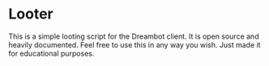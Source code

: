 # Looter
This is a simple looting script for the Dreambot client. It is open source and heavily documented. Feel free to use this in any way you wish. Just made it for educational purposes.